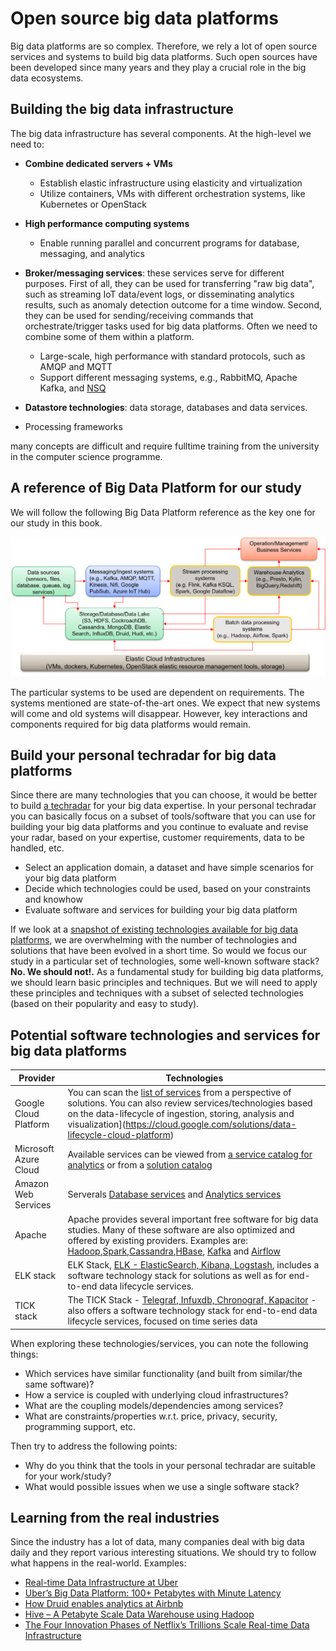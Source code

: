 # Open source big data platforms

Big data  platforms are so complex. Therefore, we rely a lot of open source services and systems to build big data platforms. Such open sources have been developed since many years and they play a crucial role in the big data ecosystems.

## Building the big data infrastructure
The big data infrastructure has several components. At the high-level we need to:

* **Combine dedicated servers + VMs**
    - Establish elastic infrastructure using elasticity and virtualization
    - Utilize containers, VMs with different orchestration systems, like Kubernetes or OpenStack

* **High performance computing systems**
    - Enable running parallel and concurrent programs for database, messaging, and analytics

* **Broker/messaging services**: these services serve for different purposes. First of all, they can be used for transferring "raw big data", such as streaming IoT data/event logs, or disseminating analytics results, such as anomaly detection outcome for a time window. Second, they can be used for sending/receiving commands that orchestrate/trigger tasks used for big data platforms. Often we need to combine some of them within a platform.
    - Large-scale, high performance with standard protocols, such as AMQP and  MQTT
    - Support different messaging systems, e.g., RabbitMQ, Apache Kafka, and [NSQ](https://nsq.io/)

* **Datastore technologies**: data storage, databases and data services.

* Processing frameworks

many concepts are difficult and require fulltime training from the university in the computer science programme.

## A reference of Big Data Platform for our study

We will follow the following Big Data Platform reference as the key one for our study in this book.

![Example of An streaming Analytics Architecture](figs/bigdatabigpicture.png)

The particular systems to be used are dependent on requirements. The systems mentioned are state-of-the-art ones. We expect that new systems will come and old systems will disappear. However, key interactions and components required for big data platforms would remain.

## Build your personal techradar for big data platforms
Since there are many technologies that you can choose, it would be better to build [a techradar](https://www.thoughtworks.com/radar/byor) for your big data expertise. In your personal techradar you can basically focus on a subset of tools/software that you can use for building your big data platforms and you continue to evaluate and revise your radar, based on your expertise, customer requirements, data to be handled, etc.

* Select an application domain, a dataset and have simple scenarios for your big data platform
* Decide which technologies could be used, based on your constraints and knowhow
* Evaluate software and services for building your big data platform

If we look at a [snapshot of existing technologies available for big data platforms](https://mattturck.com/data2020/), we are overwhelming with the number of technologies and solutions that have been evolved in a short time. So would we focus our study in a particular set of technologies, some well-known software stack? **No. We should not!.** As a fundamental study for building big data platforms, we should learn basic principles and techniques. But we will need to apply these principles and techniques with a subset of selected technologies (based on their popularity and easy to study).

## Potential software technologies and services for big data platforms

|Provider| Technologies|
|-----|---|
| Google Cloud Platform |You can scan the [list of services](https://cloud.google.com/solutions/smart-analytics) from a perspective of solutions. You can also review services/technologies based on  the data-lifecycle of ingestion, storing, analysis and visualization](https://cloud.google.com/solutions/data-lifecycle-cloud-platform)|
|Microsoft Azure Cloud| Available services can be viewed from [a service catalog for analytics](https://azure.microsoft.com/en-us/services/#analytics) or from a [solution catalog](https://azure.microsoft.com/en-us/solutions/big-data) |
|Amazon Web Services | Serverals [Database services](https://aws.amazon.com/products/databases/) and [Analytics services](https://aws.amazon.com/big-data/datalakes-and-analytics/)|
|Apache | Apache provides several important free software for big data studies. Many of these software are also optimized and offered by existing providers. Examples are: [Hadoop](https://hadoop.apache.org/),[Spark](https://spark.apache.org/),[Cassandra](https://cassandra.apache.org/),[HBase](https://hbase.apache.org/), [Kafka](https://kafka.apache.org/) and [Airflow](https://airflow.apache.org/)|
| ELK stack | ELK Stack, [ELK - ElasticSearch, Kibana, Logstash](https://www.elastic.co/elastic-stack), includes a software technology stack for solutions as well as for end-to-end data lifecycle services.|
| TICK stack| The TICK  Stack - [Telegraf, Infuxdb, Chronograf, Kapacitor](https://www.influxdata.com/time-series-platform) - also offers a software technology stack for end-to-end data lifecycle services, focused on time series data |


When exploring these technologies/services, you can note the following things:

* Which services have similar functionality (and built from similar/the same software)?
* How a service is coupled with  underlying cloud infrastructures?
* What are the coupling models/dependencies among services?
* What are constraints/properties w.r.t. price, privacy, security, programming support, etc.

Then try to address the following points:
* Why do you think that the tools in your personal techradar are suitable for your work/study?
* What would possible issues when we use a single software stack?

## Learning from the real industries
Since the industry has a lot of data, many companies deal with big data daily and they report various interesting situations. We should try to follow what happens in the real-world. Examples:

* [Real-time Data Infrastructure at Uber](https://arxiv.org/pdf/2104.00087.pdf)
* [Uber’s Big Data Platform: 100+ Petabytes with Minute Latency ](https://eng.uber.com/uber-big-data-platform/)
* [How Druid enables analytics at Airbnb](https://medium.com/airbnb-engineering/druid-airbnb-data-platform-601c312f2a4c)
* [Hive – A Petabyte Scale Data Warehouse using Hadoop](https://engineering.fb.com/2009/06/10/web/hive-a-petabyte-scale-data-warehouse-using-hadoop/)
* [The Four Innovation Phases of Netflix’s Trillions Scale Real-time Data Infrastructure](https://zhenzhongxu.com/the-four-innovation-phases-of-netflixs-trillions-scale-real-time-data-infrastructure-2370938d7f01)
